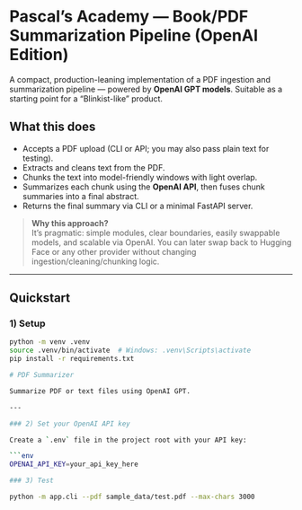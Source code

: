 # Pascal’s Academy — Book/PDF Summarization Pipeline (OpenAI Edition)

A compact, production-leaning implementation of a PDF ingestion and summarization pipeline — powered by **OpenAI GPT models**. Suitable as a starting point for a “Blinkist-like” product.

## What this does

- Accepts a PDF upload (CLI or API; you may also pass plain text for testing).
- Extracts and cleans text from the PDF.
- Chunks the text into model-friendly windows with light overlap.
- Summarizes each chunk using the **OpenAI API**, then fuses chunk summaries into a final abstract.
- Returns the final summary via CLI or a minimal FastAPI server.

> **Why this approach?**  
> It’s pragmatic: simple modules, clear boundaries, easily swappable models, and scalable via OpenAI. You can later swap back to Hugging Face or any other provider without changing ingestion/cleaning/chunking logic.

---

## Quickstart

### 1) Setup

```bash
python -m venv .venv
source .venv/bin/activate  # Windows: .venv\Scripts\activate
pip install -r requirements.txt

# PDF Summarizer

Summarize PDF or text files using OpenAI GPT.

---

### 2) Set your OpenAI API key

Create a `.env` file in the project root with your API key:

```env
OPENAI_API_KEY=your_api_key_here

### 3) Test

python -m app.cli --pdf sample_data/test.pdf --max-chars 3000
